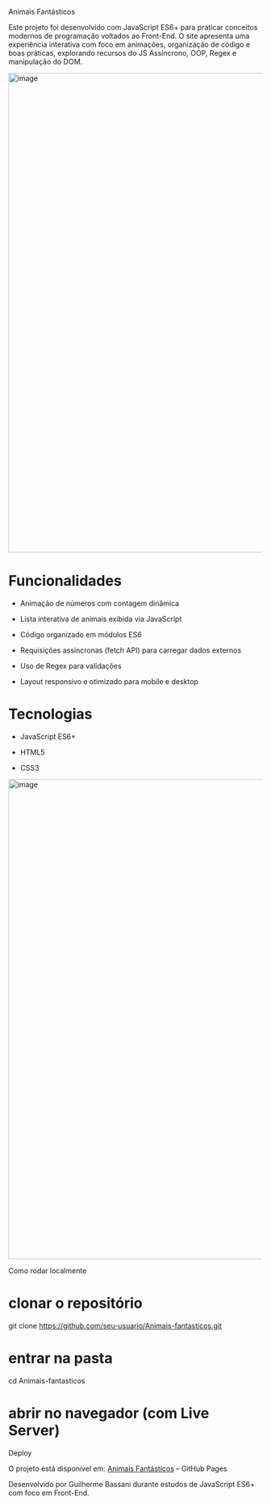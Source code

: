 Animais Fantásticos

Este projeto foi desenvolvido com JavaScript ES6+ para praticar conceitos modernos de programação voltados ao Front-End. O site apresenta uma experiência interativa com foco em animações, organização de código e boas práticas, explorando recursos do JS Assíncrono, OOP, Regex e manipulação do DOM.

<img width="1901" height="950" alt="image" src="https://github.com/user-attachments/assets/11eef389-aa86-4d74-81a8-57f5a70637c0" />


# Funcionalidades

- Animação de números com contagem dinâmica

- Lista interativa de animais exibida via JavaScript

- Código organizado em módulos ES6

- Requisições assíncronas (fetch API) para carregar dados externos

- Uso de Regex para validações

- Layout responsivo e otimizado para mobile e desktop

# Tecnologias

- JavaScript ES6+

- HTML5

- CSS3

<img width="1905" height="951" alt="image" src="https://github.com/user-attachments/assets/b19f2cbb-b8e2-46b3-a33c-2a82fed02a98" />


Como rodar localmente
# clonar o repositório
git clone https://github.com/seu-usuario/Animais-fantasticos.git

# entrar na pasta
cd Animais-fantasticos

# abrir no navegador (com Live Server)

Deploy

O projeto está disponível em:
[Animais Fantásticos](https://bassanig.github.io/Animais-Fantasticos/) – GitHub Pages

Desenvolvido por Guilherme Bassani durante estudos de JavaScript ES6+ com foco em Front-End.
